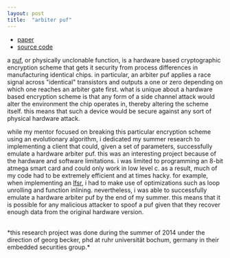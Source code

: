 ```yaml
---
layout: post
title:  "arbiter puf"
---
```

* [paper](https://github.com/eli8527/ArbiterPUF/blob/master/ArbiterPUF%20Paper.pdf)
* [source code](https://github.com/eli8527/ArbiterPUF)

a [puf](https://en.wikipedia.org/wiki/Physical_unclonable_function), or physically unclonable function, is a hardware based cryptographic encryption scheme that gets it security from process differences in manufacturing identical chips. in particular, an arbiter puf applies a race signal across "identical" transistors and outputs a one or zero depending on which one reaches an arbiter gate first. what is unique about a hardware based encryption scheme is that any form of a side channel attack would alter the environment the chip operates in, thereby altering the scheme itself. this means that such a device would be secure against any sort of physical hardware attack.

while my mentor focused on breaking this particular encryption scheme using an evolutionary algorithm, i dedicated my summer research to implementing a client that could, given a set of parameters, successfully emulate a hardware arbiter puf. this was an interesting project because of the hardware and software limitations. i was limited to programming an 8-bit atmega smart card and could only work in low level c. as a result, much of my code had to be extremely efficient and at times hacky. for example, when implementing an [lfsr](https://en.wikipedia.org/wiki/Linear_feedback_shift_register), i had to make use of optimizations such as loop unrolling and function inlining. nevertheless, i was able to successfully emulate a hardware arbiter puf by the end of my summer. this means that it is possible for any malicious attacker to spoof a puf given that they recover enough data from the original hardware version.

<br>
*this research project was done during the summer of 2014 under the direction of georg becker, phd at ruhr universität bochum, germany in their embedded securities group.*